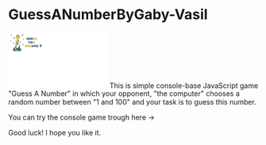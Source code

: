 # GuessANumberByGaby-Vasil
<img alt="Image" width="200px" src="image.png" /> 
This is simple console-base JavaScript game "Guess A Number" in which your opponent, "the computer" chooses a random number between "1 and 100" and your task is to guess this number.

You can try the console game trough here -> 

Good luck! I hope you like it.